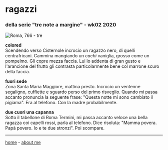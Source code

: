 # ragazzi   
### della serie "tre note a margine" - wk02 2020  

![](https://drive.google.com/uc?id=1SkrUGZZDpBMzLivyyx_sp3yB9EGG1jEn "Roma, 766 - tre")  

**colored**  
Scendendo verso Cisternole incrocio un ragazzo nero, di quelli centrafricani. Cammina mangiando un *cachì* vaniglia, grosso come un pompelmo. Gli copre mezza faccia. Lui lo addenta di gran gusto e l'arancione del frutto gli contrasta particolarmente bene col marrone scuro della faccia.  

**fuori sede**  
Zona Santa Maria Maggiore, mattina presto. Incrocio un ventenne segaligno, cuffiette e sguardo perso del primo risveglio. Quando mi passa accanto pronuncia la seguente frase: "Questa notte mi sono cambiato il pigiama". Era al telefono. Con la madre probabilmente.  

**due cuori una capanna**  
Sotto il tabellone di Roma Termini, mi passa accanto veloce una bella ragazza coi capelli rossi, parla al telefono. Dice risoluta: "Mamma povera. Papà povero. Io e te due stronzi". Poi scompare.  

---  
[home](/index.md) - [about me](/aboutme.md)

  